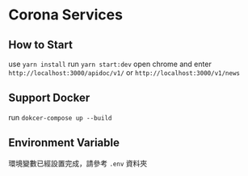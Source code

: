 # Corona Services

## How to Start

use `yarn install`
run `yarn start:dev`
open chrome and enter `http://localhost:3000/apidoc/v1/` or `http://localhost:3000/v1/news`

## Support Docker

run `dokcer-compose up --build`

## Environment Variable

環境變數已經設置完成，請參考 `.env` 資料夾
